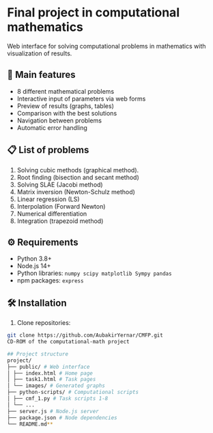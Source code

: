 # Final project in computational mathematics

Web interface for solving computational problems in mathematics with visualization of results.

## 🚀 Main features
- 8 different mathematical problems
- Interactive input of parameters via web forms
- Preview of results (graphs, tables)
- Comparison with the best solutions
- Navigation between problems
- Automatic error handling

## 📋 List of problems
1. Solving cubic methods (graphical method).
2. Root finding (bisection and secant method)
3. Solving SLAE (Jacobi method)
4. Matrix inversion (Newton-Schulz method)
5. Linear regression (LS)
6. Interpolation (Forward Newton)
7. Numerical differentiation
8. Integration (trapezoid method)

## ⚙️ Requirements
- Python 3.8+
- Node.js 14+
- Python libraries: `numpy scipy matplotlib Sympy pandas`
- npm packages: `express`

## 🛠 Installation
1. Clone repositories:
``` bash
git clone https://github.com/AubakirYernar/CMFP.git
CD-ROM of the computational-math project

## Project structure
project/
├── public/ # Web interface
│ ├── index.html # Home page
│ ├── task1.html # Task pages
│ └── images/ # Generated graphs
├── python-scripts/ # Computational scripts
│ ├── cmf_1.py # Task scripts 1-8
│ └── ...
├── server.js # Node.js server
├── package.json # Node dependencies
└── README.md**
 
 
